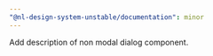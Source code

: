 ```yaml
---
"@nl-design-system-unstable/documentation": minor
---
```


Add description of non modal dialog component.
